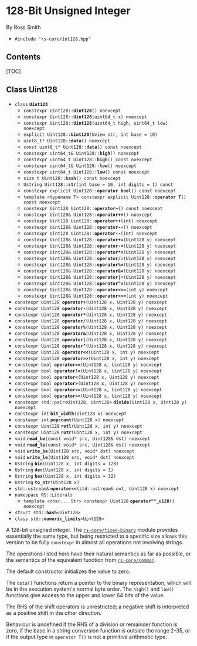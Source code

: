 # 128-Bit Unsigned Integer #

By Ross Smith

* `#include "rs-core/int128.hpp"`

## Contents ##

[TOC]

## Class Uint128 ##

* `class` **`Uint128`**
    * `constexpr Uint128::`**`Uint128`**`() noexcept`
    * `constexpr Uint128::`**`Uint128`**`(uint64_t x) noexcept`
    * `constexpr Uint128::`**`Uint128`**`(uint64_t high, uint64_t low) noexcept`
    * `explicit Uint128::`**`Uint128`**`(Uview str, int base = 10)`
    * `uint8_t* Uint128::`**`data`**`() noexcept`
    * `const uint8_t* Uint128::`**`data`**`() const noexcept`
    * `constexpr uint64_t& Uint128::`**`high`**`() noexcept`
    * `constexpr uint64_t Uint128::`**`high`**`() const noexcept`
    * `constexpr uint64_t& Uint128::`**`low`**`() noexcept`
    * `constexpr uint64_t Uint128::`**`low`**`() const noexcept`
    * `size_t Uint128::`**`hash`**`() const noexcept`
    * `Ustring Uint128::`**`str`**`(int base = 10, int digits = 1) const`
    * `constexpr explicit Uint128::`**`operator bool`**`() const noexcept`
    * `template <typename T> constexpr explicit Uint128::`**`operator T`**`() const noexcept`
    * `constexpr Uint128 Uint128::`**`operator~`**`() const noexcept`
    * `constexpr Uint128& Uint128::`**`operator++`**`() noexcept`
    * `constexpr Uint128 Uint128::`**`operator++`**`(int) noexcept`
    * `constexpr Uint128& Uint128::`**`operator--`**`() noexcept`
    * `constexpr Uint128 Uint128::`**`operator--`**`(int) noexcept`
    * `constexpr Uint128& Uint128::`**`operator+=`**`(Uint128 y) noexcept`
    * `constexpr Uint128& Uint128::`**`operator-=`**`(Uint128 y) noexcept`
    * `constexpr Uint128& Uint128::`**`operator*=`**`(Uint128 y) noexcept`
    * `constexpr Uint128& Uint128::`**`operator/=`**`(Uint128 y) noexcept`
    * `constexpr Uint128& Uint128::`**`operator%=`**`(Uint128 y) noexcept`
    * `constexpr Uint128& Uint128::`**`operator&=`**`(Uint128 y) noexcept`
    * `constexpr Uint128& Uint128::`**`operator|=`**`(Uint128 y) noexcept`
    * `constexpr Uint128& Uint128::`**`operator^=`**`(Uint128 y) noexcept`
    * `constexpr Uint128& Uint128::`**`operator<<=`**`(int y) noexcept`
    * `constexpr Uint128& Uint128::`**`operator>>=`**`(int y) noexcept`
* `constexpr Uint128 `**`operator+`**`(Uint128 x, Uint128 y) noexcept`
* `constexpr Uint128 `**`operator-`**`(Uint128 x, Uint128 y) noexcept`
* `constexpr Uint128 `**`operator*`**`(Uint128 x, Uint128 y) noexcept`
* `constexpr Uint128 `**`operator/`**`(Uint128 x, Uint128 y) noexcept`
* `constexpr Uint128 `**`operator%`**`(Uint128 x, Uint128 y) noexcept`
* `constexpr Uint128 `**`operator&`**`(Uint128 x, Uint128 y) noexcept`
* `constexpr Uint128 `**`operator|`**`(Uint128 x, Uint128 y) noexcept`
* `constexpr Uint128 `**`operator^`**`(Uint128 x, Uint128 y) noexcept`
* `constexpr Uint128 `**`operator<<`**`(Uint128 x, int y) noexcept`
* `constexpr Uint128 `**`operator>>`**`(Uint128 x, int y) noexcept`
* `constexpr bool `**`operator==`**`(Uint128 x, Uint128 y) noexcept`
* `constexpr bool `**`operator!=`**`(Uint128 x, Uint128 y) noexcept`
* `constexpr bool `**`operator<`**`(Uint128 x, Uint128 y) noexcept`
* `constexpr bool `**`operator>`**`(Uint128 x, Uint128 y) noexcept`
* `constexpr bool `**`operator<=`**`(Uint128 x, Uint128 y) noexcept`
* `constexpr bool `**`operator>=`**`(Uint128 x, Uint128 y) noexcept`
* `constexpr std::pair<Uint128, Uint128>` **`divide`**`(Uint128 x, Uint128 y) noexcept`
* `constexpr int` **`bit_width`**`(Uint128 x) noexcept`
* `constexpr int` **`popcount`**`(Uint128 x) noexcept`
* `constexpr Uint128` **`rotl`**`(Uint128 x, int y) noexcept`
* `constexpr Uint128` **`rotr`**`(Uint128 x, int y) noexcept`
* `void` **`read_be`**`(const void* src, Uint128& dst) noexcept`
* `void` **`read_le`**`(const void* src, Uint128& dst) noexcept`
* `void` **`write_be`**`(Uint128 src, void* dst) noexcept`
* `void` **`write_le`**`(Uint128 src, void* dst) noexcept`
* `Ustring` **`bin`**`(Uint128 x, int digits = 128)`
* `Ustring` **`dec`**`(Uint128 x, int digits = 1)`
* `Ustring` **`hex`**`(Uint128 x, int digits = 32)`
* `Ustring` **`to_str`**`(Uint128 x)`
* `std::ostream&` **`operator<<`**`(std::ostream& out, Uint128 x) noexcept`
* `namespace RS::Literals`
    * `template <char... Str> constexpr Uint128` **`operator""_u128`**`() noexcept`
* `struct std::`**`hash`**`<Uint128>`
* `class std::`**`numeric_limits`**`<Uint128>`

A 128-bit unsigned integer. The [`rs-core/fixed-binary`](fixed-binary.html)
module provides essentially the same type, but being restricted to a specific
size allows this version to be fully `constexpr` in almost all operations not
involving strings.

The operations listed here have their natural semantics as far as possible, or
the semantics of the equivalent function from [`rs-core/common`](common.html).

The default constructor initializes the value to zero.

The `data()` functions return a pointer to the binary representation, which
will be in the execution system's normal byte order. The `high()` and `low()`
functions give access to the upper and lower 64 bits of the value.

The RHS of the shift operators is unrestricted; a negative shift is
interpreted as a positive shift in the other direction.

Behaviour is undefined if the RHS of a division or remainder function is zero,
if the base in a string conversion function is outside the range 2-35, or if
the output type in `operator T()` is not a primitive arithmetic type.
